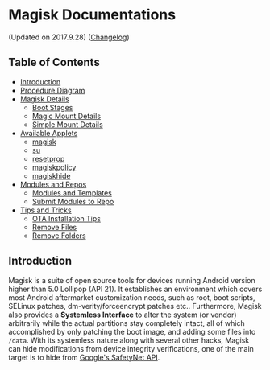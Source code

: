 # Magisk Documentations
(Updated on 2017.9.28) ([Changelog](changelog.md))

## Table of Contents

- [Introduction](#introduction)
- [Procedure Diagram](https://cdn.rawgit.com/topjohnwu/Magisk/cc1809688299f1f8b5db494a234850852712c0c9/docs/procedures.html)
- [Magisk Details](details.md)    
    - [Boot Stages](details.md#boot-stages)
    - [Magic Mount Details](details.md#magic-mount-details)
    - [Simple Mount Details](details.md#simple-mount-details)
- [Available Applets](applets.md)
    - [magisk](applets.md#magisk)
    - [su](applets.md#su)
    - [resetprop](applets.md#resetprop)
    - [magiskpolicy](applets.md#magiskpolicy)
    - [magiskhide](applets.md#magiskhide)
- [Modules and Repos](module_repo.md)
    - [Modules and Templates](module_repo.md#magisk-module-format)
    - [Submit Modules to Repo](module_repo.md#submit-your-module-to-magisk-modules-repo)
- [Tips and Tricks](tips.md)
    - [OTA Installation Tips](tips.md#ota-installation-tips)
    - [Remove Files](tips.md#remove-files)
    - [Remove Folders](tips.md#remove-folders)

    
## Introduction
Magisk is a suite of open source tools for devices running Android version higher than 5.0 Lollipop (API 21). It establishes an environment which covers most Android aftermarket customization needs, such as root, boot scripts, SELinux patches, dm-verity/forceencrypt patches etc.. Furthermore, Magisk also provides a **Systemless Interface** to alter the system (or vendor) arbitrarily while the actual partitions stay completely intact, all of which accomplished by only patching the boot image, and adding some files into `/data`. With its systemless nature along with several other hacks, Magisk can hide modifications from device integrity verifications, one of the main target is to hide from [Google's SafetyNet API](https://developer.android.com/training/safetynet/index.html).
